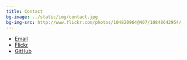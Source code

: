 ```yaml
---
title: Contact
bg-image: ../static/img/contact.jpg
bg-img-src: http://www.flickr.com/photos/104820964@N07/10848642954/
---
```


* <a href="mailto:qpfiffer+qpfiffercom@gmail.com">Email</a>
* <a href="http://www.flickr.com/photos/104820964@N07/">Flickr</a>
* <a href="https://github.com/qpfiffer">GitHub</a>
